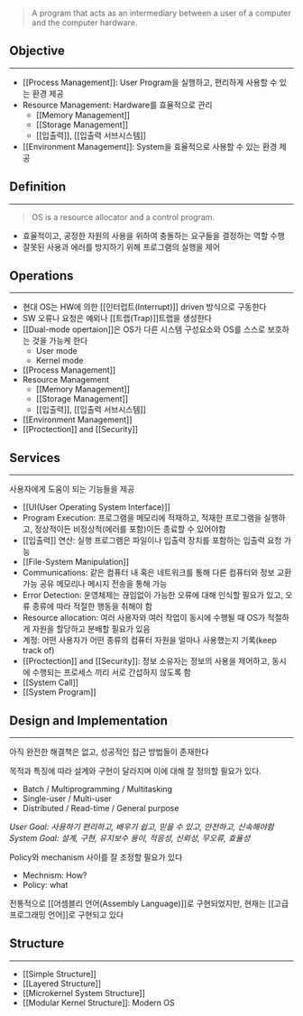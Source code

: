 
> A program that acts as an intermediary between a user of a computer and the computer hardware.


## **Objective**
---
+ [[Process Management]]: User Program을 실행하고, 편리하게 사용할 수 있는 환경 제공
+ Resource Management: Hardware를 효율적으로 관리
	+ [[Memory Management]]
	+ [[Storage Management]]
	+ [[입출력]], [[입출력 서브시스템]]
+ [[Environment Management]]: System을 효율적으로 사용할 수 있는 환경 제공


## **Definition**
---
> OS is a resource allocator and a control program. 

+ 효율적이고, 공정한 자원의 사용을 위하여 충돌하는 요구들을 결정하는 역할 수행
+ 잘못된 사용과 에러를 방지하기 위해 프로그램의 실행을 제어


## **Operations**
---
+ 현대 OS는 HW에 의한 [[인터럽트(Interrupt)]] driven 방식으로 구동한다
+ SW 오류나 요청은 예외나 [[트랩(Trap)]]트랩을 생성한다
+ [[Dual-mode opertaion]]은 OS가 다른 시스템 구성요소와 OS를 스스로 보호하는 것을 가능케 한다
	+ User mode
	+ Kernel mode
+ [[Process Management]]
+ Resource Management
	+ [[Memory Management]]
	+ [[Storage Management]]
	+ [[입출력]], [[입출력 서브시스템]]
+ [[Environment Management]]
+ [[Proctection]] and [[Security]]

## **Services**
---
사용자에게 도움이 되는 기능들을 제공
+ [[UI(User Operating System Interface)]]
+ Program Execution: 프로그램을 메모리에 적재하고, 적재한 프로그램을 실행하고, 정상적이든 비정상적(에러를 포함)이든 종료할 수 있어야함
+ [[입출력]] 연산: 실행 프로그램은 파일이나 입출력 장치를 포함하는 입출력 요청 가능
+ [[File-System Manipulation]]
+ Communications: 같은 컴퓨터 내 혹은 네트워크를 통해 다른 컴퓨터와 정보 교환 가능
                                공유 메모리나 메시지 전송을 통해 가능
+ Error Detection: 운영체제는 끊임없이 가능한 오류에 대해 인식할 필요가 있고, 오류 종류에 따라 적절한 행동을 취해야 함
+ Resource allocation: 여러 사용자와 여러 작업이 동시에 수행될 때 OS가 적절하게 자원을 할당하고 분배할 필요가 있음
+ 계정: 어떤 사용자가 어떤 종류의 컴퓨터 자원을 얼마나 사용했는지 기록(keep track of)
+ [[Proctection]] and [[Security]]: 정보 소유자는 정보의 사용을 제어하고, 동시에 수행되는 프로세스 끼리 서로 간섭하지 않도록 함
+ [[System Call]]
+ [[System Program]]


## **Design and Implementation**
---
아직 완전한 해결책은 없고, 성공적인 접근 방법들이 존재한다

목적과 특징에 따라 설계와 구현이 달라지며 이에 대해 잘 정의할 필요가 있다.
+ Batch / Multiprogramming / Multitasking
+ Single-user / Multi-user
+ Distributed / Read-time / General purpose

*User Goal: 사용하기 편리하고, 배우기 쉽고, 믿을 수 있고, 안전하고, 신속해야함
System Goal: 설계, 구현, 유지보수 용이, 적응성, 신뢰성, 무오류, 효율성*

Policy와 mechanism 사이를 잘 조정할 필요가 있다
+ Mechnism: How?
+ Policy: what

전통적으로 [[어셈블리 언어(Assembly Language)]]로 구현되었지만, 현재는 [[고급 프로그래밍 언어]]로 구현되고 있다

## **Structure**
---
+ [[Simple Structure]]
+ [[Layered Structure]]
+ [[Microkernel System Structure]]
+ [[Modular Kernel Structure]]: Modern OS